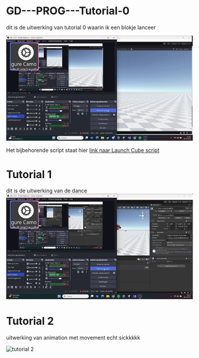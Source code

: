 # GD---PROG---Tutorial-0

dit is de uitwerking van tutorial 0 waarin ik een blokje lanceer

![tutorial 0](img/ezgif.com-video-to-gif-converter.gif)

Het bijbehorende script staat hier [link naar Launch Cube script](/GD%20-%20PROG%20-%20Tutorial/Assets/LaunchCube.cs)



# Tutorial 1

dit is de uitwerking van de dance
![tutorial 1](img/2025-03-2810-53-49-ezgif.com-video-to-gif-converter.gif)

# Tutorial 2 

uitwerking van animation met movement echt sickkkkk

![tutorial 2](img/2025-03-2814-22-15-ezgif.com-video-to-gif-converter%20(1).gif)